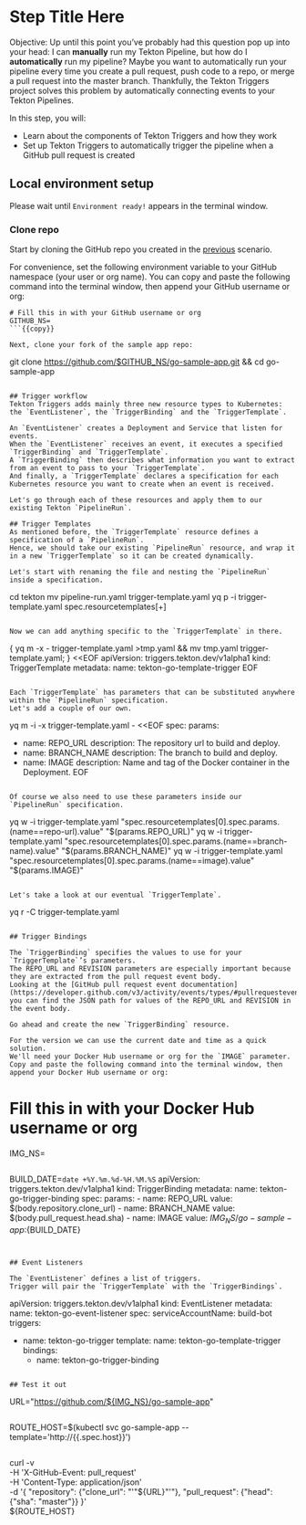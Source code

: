 # Step Title Here

Objective:
Up until this point you’ve probably had this question pop up into your head: I can **manually** run my Tekton Pipeline, but how do I **automatically** run my pipeline?
Maybe you want to automatically run your pipeline every time you create a pull request, push code to a repo, or merge a pull request into the master branch.
Thankfully, the Tekton Triggers project solves this problem by automatically connecting events to your Tekton Pipelines.

In this step, you will:
- Learn about the components of Tekton Triggers and how they work
- Set up Tekton Triggers to automatically trigger the pipeline when a GitHub pull request is created

## Local environment setup
Please wait until `Environment ready!` appears in the terminal window.

### Clone repo

Start by cloning the GitHub repo you created in the [previous](https://www.katacoda.com/springone-tour-2020-cicd/scenarios/1-intro-workflow) scenario.

For convenience, set the following environment variable to your GitHub namespace (your user or org name).
You can copy and paste the following command into the terminal window, then append your GitHub username or org:

```
# Fill this in with your GitHub username or org
GITHUB_NS=
```{{copy}}

Next, clone your fork of the sample app repo:
```
git clone https://github.com/$GITHUB_NS/go-sample-app.git && cd go-sample-app
```{{execute}}

## Trigger workflow
Tekton Triggers adds mainly three new resource types to Kubernetes: the `EventListener`, the `TriggerBinding` and the `TriggerTemplate`.

An `EventListener` creates a Deployment and Service that listen for events.
When the `EventListener` receives an event, it executes a specified `TriggerBinding` and `TriggerTemplate`.
A `TriggerBinding` then describes what information you want to extract from an event to pass to your `TriggerTemplate`.
And finally, a `TriggerTemplate` declares a specification for each Kubernetes resource you want to create when an event is received.

Let's go through each of these resources and apply them to our existing Tekton `PipelineRun`.

## Trigger Templates
As mentioned before, the `TriggerTemplate` resource defines a specification of a `PipelineRun`.
Hence, we should take our existing `PipelineRun` resource, and wrap it in a new `TriggerTemplate` so it can be created dynamically.

Let's start with renaming the file and nesting the `PipelineRun` inside a specification.

```
cd tekton
mv pipeline-run.yaml trigger-template.yaml
yq p -i trigger-template.yaml spec.resourcetemplates[+]
```{{execute}}

Now we can add anything specific to the `TriggerTemplate` in there.

```
{ yq m -x - trigger-template.yaml >tmp.yaml && mv tmp.yaml trigger-template.yaml; } <<EOF
apiVersion: triggers.tekton.dev/v1alpha1
kind: TriggerTemplate
metadata:
  name: tekton-go-template-trigger
EOF
```{{execute}}

Each `TriggerTemplate` has parameters that can be substituted anywhere within the `PipelineRun` specification.
Let's add a couple of our own.

```
yq m -i -x trigger-template.yaml - <<EOF
spec:
  params:
  - name: REPO_URL
    description: The repository url to build and deploy.
  - name: BRANCH_NAME
    description: The branch to build and deploy.
  - name: IMAGE
    description: Name and tag of the Docker container in the Deployment.
EOF
```{{execute}}

Of course we also need to use these parameters inside our `PipelineRun` specification.

```
yq w -i trigger-template.yaml "spec.resourcetemplates[0].spec.params.(name==repo-url).value" "\$(params.REPO_URL)"
yq w -i trigger-template.yaml "spec.resourcetemplates[0].spec.params.(name==branch-name).value" "\$(params.BRANCH_NAME)"
yq w -i trigger-template.yaml "spec.resourcetemplates[0].spec.params.(name==image).value" "\$(params.IMAGE)"
```{{execute}}

Let's take a look at our eventual `TriggerTemplate`.

```
yq r -C trigger-template.yaml
```{{execute}}

## Trigger Bindings

The `TriggerBinding` specifies the values to use for your `TriggerTemplate`’s parameters.
The REPO_URL and REVISION parameters are especially important because they are extracted from the pull request event body.
Looking at the [GitHub pull request event documentation](https://developer.github.com/v3/activity/events/types/#pullrequestevent), you can find the JSON path for values of the REPO_URL and REVISION in the event body.

Go ahead and create the new `TriggerBinding` resource.

For the version we can use the current date and time as a quick solution.
We'll need your Docker Hub username or org for the `IMAGE` parameter.
Copy and paste the following command into the terminal window, then append your Docker Hub username or org:

```
# Fill this in with your Docker Hub username or org
IMG_NS=
```{{copy}}

```
BUILD_DATE=`date +%Y.%m.%d-%H.%M.%S`
apiVersion: triggers.tekton.dev/v1alpha1
   kind: TriggerBinding
   metadata:
     name: tekton-go-trigger-binding
   spec:
     params:
     - name: REPO_URL
       value: \$(body.repository.clone_url)
     - name: BRANCH_NAME
       value: \$(body.pull_request.head.sha)
     - name: IMAGE
       value: ${IMG_NS}/go-sample-app:${BUILD_DATE}
```{{execute}}


## Event Listeners

The `EventListener` defines a list of triggers.
Trigger will pair the `TriggerTemplate` with the `TriggerBindings`.

```
apiVersion: triggers.tekton.dev/v1alpha1
kind: EventListener
metadata:
  name: tekton-go-event-listener
spec:
  serviceAccountName: build-bot
  triggers:
  - name: tekton-go-trigger
    template:
      name: tekton-go-template-trigger
    bindings:
    - name: tekton-go-trigger-binding
```{{execute}}

## Test it out

```
URL="https://github.com/${IMG_NS}/go-sample-app"
```{{execute}}
```
ROUTE_HOST=$(kubectl svc go-sample-app --template='http://{{.spec.host}}')
```{{execute}}
```
curl -v \
    -H 'X-GitHub-Event: pull_request' \
    -H 'Content-Type: application/json' \
    -d '{
      "repository": {"clone_url": "'"${URL}"'"},
      "pull_request": {"head": {"sha": "master"}}
    }' \
${ROUTE_HOST}
```{{execute}}
